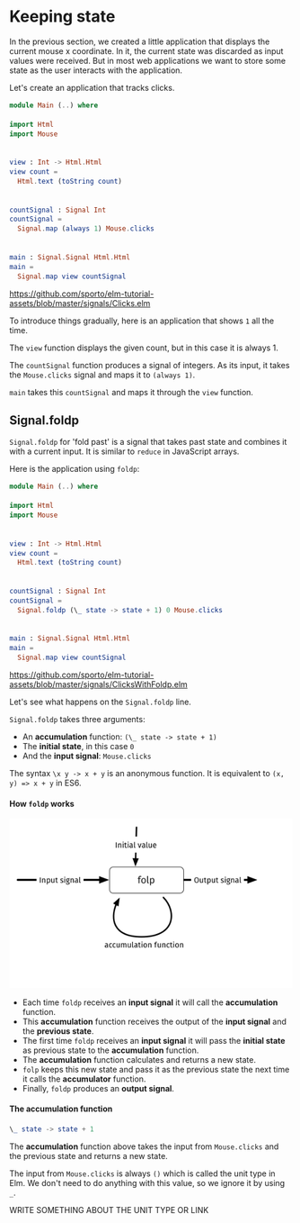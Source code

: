 # Keeping state

In the previous section, we created a little application that displays the current mouse x coordinate. In it,  the current state was discarded as input values were received. But in most web applications we want to store some state as the user interacts with the application.

Let's create an application that tracks clicks.

```elm
module Main (..) where

import Html
import Mouse


view : Int -> Html.Html
view count =
  Html.text (toString count)


countSignal : Signal Int
countSignal =
  Signal.map (always 1) Mouse.clicks


main : Signal.Signal Html.Html
main =
  Signal.map view countSignal
```

<https://github.com/sporto/elm-tutorial-assets/blob/master/signals/Clicks.elm>

To introduce things gradually, here is an application that shows `1` all the time.

The `view` function displays the given count, but in this case it is always 1.

The `countSignal` function produces a signal of integers. As its input, it takes the `Mouse.clicks` signal and maps it to `(always 1)`.

`main` takes this `countSignal` and maps it through the `view` function.

## Signal.foldp

`Signal.foldp` for 'fold past' is a signal that takes past state and combines it with a current input. It is similar to `reduce` in JavaScript arrays.

Here is the application using `foldp`:

```elm
module Main (..) where

import Html
import Mouse


view : Int -> Html.Html
view count =
  Html.text (toString count)


countSignal : Signal Int
countSignal =
  Signal.foldp (\_ state -> state + 1) 0 Mouse.clicks


main : Signal.Signal Html.Html
main =
  Signal.map view countSignal
```

<https://github.com/sporto/elm-tutorial-assets/blob/master/signals/ClicksWithFoldp.elm>

Let's see what happens on the `Signal.foldp` line.

`Signal.foldp` takes three arguments:

- An __accumulation__ function: `(\_ state -> state + 1)`
- The __initial state__, in this case `0`
- And the __input signal__: `Mouse.clicks`

The syntax `\x y -> x + y` is an anonymous function. It is equivalent to `(x, y) => x + y` in ES6.

#### How `foldp` works

![Foldp](foldp.png)

- Each time `foldp` receives an __input signal__ it will call the __accumulation__ function.
- This __accumulation__ function receives the output of the __input signal__ and the __previous state__.
- The first time `foldp` receives an __input signal__ it will pass the __initial state__ as previous state to the __accumulation__ function.
- The __accumulation__ function calculates and returns a new state.
- `folp` keeps this new state and pass it as the previous state the next time it calls the __accumulator__ function.
- Finally, `foldp` produces an __output signal__.


#### The accumulation function

```elm
\_ state -> state + 1
```

The __accumulation__ function above takes the input from `Mouse.clicks` and the previous state and returns a new state.

The input from `Mouse.clicks` is always `()` which is called the unit type in Elm. We don't need to do anything with this value, so we ignore it by using `_`.

WRITE SOMETHING ABOUT THE UNIT TYPE OR LINK
